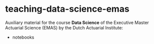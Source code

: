 # teaching-data-science-emas
Auxiliary material for the course **Data Science** of the Executive Master Actuarial Science (EMAS) by the Dutch Actuarial Institute:
- notebooks
